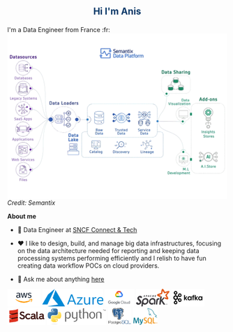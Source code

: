 
<h2><p align="center"><font color=#0C3A69>Hi I'm Anis</font></p></h2>
I'm a Data Engineer from France :fr:
<br />
<img src="data platform.gif"
     alt="data platform icon"
     style="float: left; margin-right: 10px;" />
<p><em>Credit: Semantix</em></p>     

**About me**

- 💼 Data Engineer at [SNCF Connect & Tech](https://vous.sncf-connect.com/le-groupe/qui-sommes-nous)

- ❤️ I like to design, build, and manage big data infrastructures, focusing on the data architecture needed for reporting and keeping data processing systems performing efficiently and I relish to have fun creating data workflow POCs on cloud providers.

- 💬 Ask me about anything [here](https://github.com/izeghlouche/izeghlouche/issues)

<code><img height="40" alt="aws" src="aws.png"></code>
<code><img height="40" alt="azure" src="azure.png"></code>
<code><img height="40" alt="gcp" src="google-cloud.jpg"></code>
<code><img height="40" alt="spark" src="spark.png"></code>
<code><img height="40" alt="gcp" src="kafka.png"></code>
<code><img height="40" alt="gcp" src="scala.png"></code>
<code><img height="40" alt="gcp" src="python.png"></code>
<code><img height="40" alt="gcp" src="postgresql logo.png"></code>
<code><img height="40" alt="gcp" src="mysql.png"></code>
